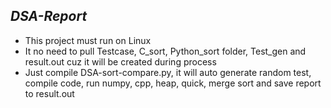 ***DSA-Report***
---

* This project must run on Linux
* It no need to pull Testcase, C_sort, Python_sort folder, Test_gen and result.out cuz it will be created during process
* Just compile DSA-sort-compare.py, it will auto generate random test, compile code, run numpy, cpp, heap, quick, merge sort and save report to result.out